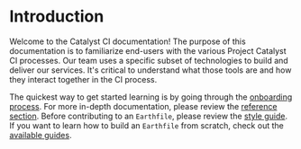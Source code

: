 # Introduction

Welcome to the Catalyst CI documentation!
The purpose of this documentation is to familiarize end-users with the various Project Catalyst CI processes.
Our team uses a specific subset of technologies to build and deliver our services.
It's critical to understand what those tools are and how they interact together in the CI process.

The quickest way to get started learning is by going through the [onboarding process](./onboarding/index.md).
For more in-depth documentation, please review the [reference section](./reference/index.md).
Before contributing to an `Earthfile`, please review the [style guide](./style.md).
If you want to learn how to build an `Earthfile` from scratch, check out the [available guides](./guides/index.md).
